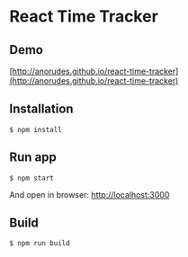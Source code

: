 React Time Tracker
=========================

## Demo
[http://anorudes.github.io/react-time-tracker](http://anorudes.github.io/react-time-tracker)

## Installation
```
$ npm install
```

## Run app
```
$ npm start
```
And open in browser: [http://localhost:3000](http://localhost:3000)

## Build
```
$ npm run build
```


